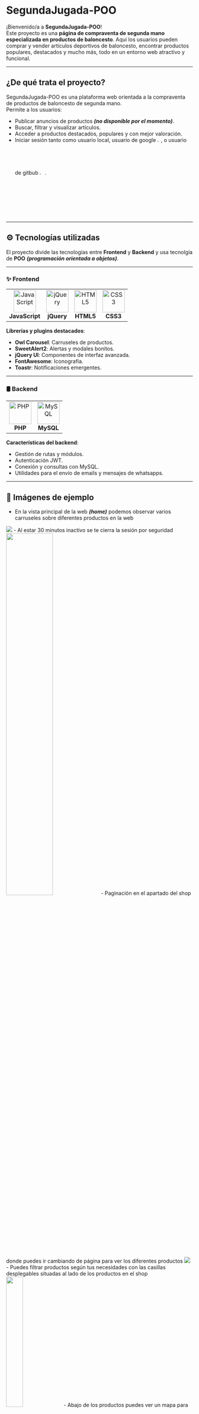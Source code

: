 # SegundaJugada-POO

¡Bienvenido/a a **SegundaJugada-POO**!  
Este proyecto es una **página de compraventa de segunda mano especializada en productos de baloncesto**. Aquí los usuarios pueden comprar y vender artículos deportivos de baloncesto, encontrar productos populares, destacados y mucho más, todo en un entorno web atractivo y funcional.

---

## ¿De qué trata el proyecto?

SegundaJugada-POO es una plataforma web orientada a la compraventa de productos de baloncesto de segunda mano.  
Permite a los usuarios:
- Publicar anuncios de productos ***(no disponible por el momento)***.
- Buscar, filtrar y visualizar artículos.
- Acceder a productos destacados, populares y con mejor valoración.
- Iniciar sesión tanto como usuario local, usuario de google <img style="width:2%;" src="https://brandlogos.net/wp-content/uploads/2025/05/google_icon_2025-logo_brandlogos.net_qm5ka-512x523.png">, o usuario de gitbub <img style="width:3%;" src="https://www.pngmart.com/files/23/Github-Logo-PNG.png">.

---

## ⚙️ Tecnologías utilizadas

El proyecto divide las tecnologías entre **Frontend** y **Backend** y usa tecnolgía de **POO** ***(programación orientada a objetos)***.

---

### ✨ Frontend

<table>
  <tr>
    <td align="center">
      <img src="https://cdn.jsdelivr.net/gh/devicons/devicon/icons/javascript/javascript-original.svg" width="60" alt="JavaScript"/><br/>
      <b>JavaScript</b>
    </td>
    <td align="center">
      <img src="https://cdn.jsdelivr.net/gh/devicons/devicon/icons/jquery/jquery-original.svg" width="60" alt="jQuery"/><br/>
      <b>jQuery</b>
    </td>
    <td align="center">
      <img src="https://cdn.jsdelivr.net/gh/devicons/devicon/icons/html5/html5-original.svg" width="60" alt="HTML5"/><br/>
      <b>HTML5</b>
    </td>
    <td align="center">
      <img src="https://cdn.jsdelivr.net/gh/devicons/devicon/icons/css3/css3-original.svg" width="60" alt="CSS3"/><br/>
      <b>CSS3</b>
    </td>
  </tr>
</table>

**Librerías y plugins destacados**:
- **Owl Carousel**: Carruseles de productos.
- **SweetAlert2**: Alertas y modales bonitos.
- **jQuery UI**: Componentes de interfaz avanzada.
- **FontAwesome**: Iconografía.
- **Toastr**: Notificaciones emergentes.

---

### 🛢️ Backend

<table>
  <tr>
    <td align="center">
      <img src="https://cdn.jsdelivr.net/gh/devicons/devicon/icons/php/php-original.svg" width="60" alt="PHP"/><br/>
      <b>PHP</b>
    </td>
    <td align="center">
      <img src="https://cdn.jsdelivr.net/gh/devicons/devicon/icons/mysql/mysql-original.svg" width="60" alt="MySQL"/><br/>
      <b>MySQL</b>
    </td>
  </tr>
</table>

**Características del backend**:
- Gestión de rutas y módulos.
- Autenticación JWT.
- Conexión y consultas con MySQL.
- Utilidades para el envío de emails y mensajes de whatsapps.

---

## 📸 Imágenes de ejemplo
- En la vista principal de la web ***(home)*** podemos observar varios carruseles sobre diferentes productos en la web
<img src="https://i.imgur.com/77B01Zy.png">
- Al estar 30 minutos inactivo se te cierra la sesión por seguridad
<img src="https://i.imgur.com/5OgQLdW.png" width="50%">
- Paginación en el apartado del shop donde puedes ir cambiando de página para ver los diferentes productos
<img src="https://i.imgur.com/rCaATcP.png">
- Puedes filtrar productos según tus necesidades con las casillas desplegables situadas al lado de los productos en el shop<br>
<img src="https://i.imgur.com/o9ur3o0.png" width="30%">
- Abajo de los productos puedes ver un mapa para ver donde esta ubicado cada producto
<img src="https://i.imgur.com/NNxuKch.png">
- En la vista de los detalles de un producto se pueden encontrar diferentes cosas sobre el producto, podemos encontrar las imágenes del producto en un carrusel para poder ir pasandolas, podemos ver el avatar y nombre de usuario a quien pertenece dicho producto, también podemos ver la valoración que tiene en estrellas y cuantos likes tiene el producto ademas de en la parte baja de los detalles del producto donde podemos ver los extras que tiene cada producto como por ejemplo saber si el producto admite envío o solamente admite venta en persona dependiendo de si el primer icono es un camión o una persona a parte de los de poder ver los demás extras como ver al lado del icono de la ubicación donde se situa el producto
<img src="https://i.imgur.com/4x800AP.png">
- Si deslizamos más hacia abajo en el details podemos ver como tenemos una sección de productos relacionados con el producto que estemos viendo en dicho momento
<img src="https://i.imgur.com/GpeniYL.png">
- Por último en los detalles del producto, abajo del todo hay un mapa donde se puede ver donde esta úbicado el producto con más exactitud que en la vista del shop ya que se ve con más zoom la ubicación del producto
<img src="https://i.imgur.com/JxyUwDv.png">
- En la parte superior de la web se puede ver un buscador en el que podemos filtrar productos por su tipo categoria y ciudad para buscar más precisamente lo que el cliente desea
<img src="https://i.imgur.com/H345uhQ.png">
**Tenemos dos formas de ver el menú de la web las cuales son:**<br>
- Al no tener sesión iniciada<br>
<img src="https://i.imgur.com/tzSTUHH.png">
- Al tener la sesión iniciada<br>
<img src="https://i.imgur.com/oZPAyDK.png">
## 📁 Estructura del proyecto
- El proyecto esta realizado con el framework ***ORM*** *(object-relational mapping)*

```
/model         # Lógica de datos y conexión a la base de datos (PHP)
/module        # Módulos por funcionalidades (home, shop, auth, etc.)
/view          # Archivos estáticos: HTML, CSS, JS, imágenes
/utils         # Utilidades para el proyecto
/router        # Lógica de enrutamiento
/DB            # Archivos de la base de datos
```

---

## 📥 Instalación y despliegue

1. Clona el repositorio:
   ```bash
   git clone https://github.com/danisatorre/SegundaJugada-POO.git
   ```
2. Configura el servidor web (preferiblemente Apache) y la base de datos MySQL.
3. Importa en tu servidor **MySQL** o **MariaDB**
4. Ajusta los archivos de configuración de conexión según tus credenciales.
5. Recuerda que debes de añadir los archivos ***.ini*** con tus credenciales para que el proyecto funcione correctamente y el archivo ***FBsecret.js*** dentro de la carpeta utils con tus credenciales de firebase para poder logearse con usuarios de redes sociales
6. Los archivos ***.ini*** ha añadir con tus credenciales son los siguientes:
```
utils/db.ini        # Credenciales para acceder a la base de datos
utils/jwt.ini       # Almacenar el header y el secret que usa JWT
utils/resend.ini    # Almacenar las la APIKEY de resend para enviar emails
utils/ultramsg.ini  # Almacenar el token y la instancia de ultramsg
```
- Estructura de los diferentes archivos ***.ini***<br>
- ⚠️ **Importante** ⚠️ *Recuerda cambiar las credenciales en los archivos por las tuyas*<br><br>
- **db.ini**<br>
```ini
[db]
DB_HOST = ""
DB_USER = ""
DB_PWD = ""
DB_DB = ""
DB_PORT = 
```
- **jwt.ini**
```ini
JWT_HEADER='{"typ":"JWT", "alg":"HS256"}'
JWT_SECRET=
```
- **resend.ini**
```ini
RESEND_APIKEY=
```
- **ultramsg.ini**
```ini
ULTRAMSG_TOKEN=
ULTRAMSG_INSTANCE_ID=
```
7. Pasos de como configurar el archivo ***FBsecret.js***
- Añade el archivo **FBsecret.js** dentro de la carpeta **utils**
```
utils/FBsecret.js
```
- El archivo **FBsecret.js** debe de seguír la siguiente estructura
```js
function firebase_config(){
    const firebaseConfig = {
        apiKey: "",
        authDomain: "",
        projectId: "",
        storageBucket: "",
        messagingSenderId: "",
        appId: "",
        measurementId: ""
    };
    if(!firebase.apps.length){
        firebase.initializeApp(firebaseConfig);
    }else{
        firebase.app();
    }
    return authService = firebase.auth();
}
```
8. Accede a la web desde tu navegador mediante localhost.

---

>**¡Gracias por visitar SegundaJugada-POO!**